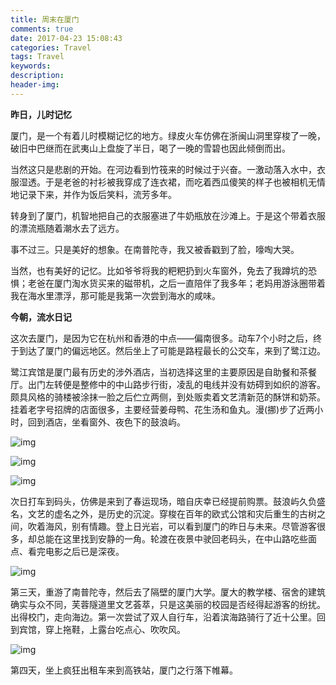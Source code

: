 ```yaml
---
title: 周末在厦门
comments: true
date: 2017-04-23 15:08:43
categories: Travel
tags: Travel
keywords:
description:
header-img:
---
```

__昨日，儿时记忆__

厦门，是一个有着儿时模糊记忆的地方。绿皮火车仿佛在浙闽山洞里穿梭了一晚，破旧中巴继而在武夷山上盘旋了半日，喝了一晚的雪碧也因此倾倒而出。

当然这只是悲剧的开始。在河边看到竹筏来的时候过于兴奋。一激动落入水中，衣服湿透。于是老爸的衬衫被我穿成了连衣裙，而吃着西瓜傻笑的样子也被相机无情地记录下来，并作为饭后笑料，流芳多年。

转身到了厦门，机智地把自己的衣服塞进了牛奶瓶放在沙滩上。于是这个带着衣服的漂流瓶随着潮水去了远方。

事不过三。只是美好的想象。在南普陀寺，我又被香戳到了脸，嚎啕大哭。

当然，也有美好的记忆。比如爷爷将我的粑粑扔到火车窗外，免去了我蹲坑的恐惧；老爸在厦门淘水货买来的磁带机，之后一直陪伴了我多年；老妈用游泳圈带着我在海水里漂浮，那可能是我第一次尝到海水的咸味。

__今朝，流水日记__

这次去厦门，是因为它在杭州和香港的中点——偏南很多。动车7个小时之后，终于到达了厦门的偏远地区。然后坐上了可能是路程最长的公交车，来到了鹭江边。

鹭江宾馆是厦门最有历史的涉外酒店，当初选择这里的主要原因是自助餐和茶餐厅。出门左转便是整修中的中山路步行街，凌乱的电线并没有妨碍到如织的游客。颇具风格的骑楼被涂抹一脸之后伫立两侧，到处贩卖着文艺清新范的酥饼和奶茶。挂着老字号招牌的店面很多，主要经营姜母鸭、花生汤和鱼丸。漫(挪)步了近两小时，回到酒店，坐看窗外、夜色下的鼓浪屿。

![img][img1]

![img][img2]

![img][img3]

次日打车到码头，仿佛是来到了春运现场，暗自庆幸已经提前购票。鼓浪屿久负盛名，文艺的虚名之外，是历史的沉淀。穿梭在百年的欧式公馆和灾后重生的古树之间，吹着海风，别有情趣。登上日光岩，可以看到厦门的昨日与未来。尽管游客很多，却总能在这里找到安静的一角。轮渡在夜景中驶回老码头，在中山路吃些面点、看完电影之后已是深夜。

![img][img4]

第三天，重游了南普陀寺，然后去了隔壁的厦门大学。厦大的教学楼、宿舍的建筑确实与众不同，芙蓉隧道里文艺荟萃，只是这美丽的校园是否经得起游客的纷扰。出得校门，走向海边。第一次尝试了双人自行车，沿着滨海路骑行了近十公里。回到宾馆，穿上拖鞋，上露台吃点心、吹吹风。

![img][img5]

第四天，坐上疯狂出租车来到高铁站，厦门之行落下帷幕。

[img1]: http://7xj95q.com1.z0.glb.clouddn.com/xiamen1.jpg?imageView2/2/q/85|watermark/2/text/TGF3cmVuY2UgU3Vu/font/YXJpYWw=/fontsize/300/fill/IzAwMDAwMA==/dissolve/70/gravity/SouthEast/dx/10/dy/10

[img2]: http://7xj95q.com1.z0.glb.clouddn.com/xiamen5.jpg?imageView2/2/q/85|watermark/2/text/TGF3cmVuY2UgU3Vu/font/YXJpYWw=/fontsize/300/fill/IzAwMDAwMA==/dissolve/70/gravity/SouthEast/dx/10/dy/10

[img3]: http://7xj95q.com1.z0.glb.clouddn.com/xiamen3.jpg?imageView2/2/q/85|watermark/2/text/TGF3cmVuY2UgU3Vu/font/YXJpYWw=/fontsize/300/fill/IzAwMDAwMA==/dissolve/70/gravity/SouthEast/dx/10/dy/10

[img4]: http://7xj95q.com1.z0.glb.clouddn.com/xiamen2.jpg?imageView2/2/q/85|watermark/2/text/TGF3cmVuY2UgU3Vu/font/YXJpYWw=/fontsize/300/fill/IzAwMDAwMA==/dissolve/70/gravity/SouthEast/dx/10/dy/10

[img5]:http://7xj95q.com1.z0.glb.clouddn.com/xiamen4.jpg?imageView2/2/q/85|watermark/2/text/TGF3cmVuY2UgU3Vu/font/YXJpYWw=/fontsize/300/fill/IzAwMDAwMA==/dissolve/70/gravity/SouthEast/dx/10/dy/10

